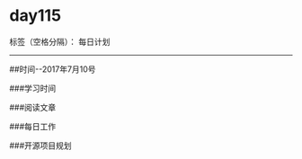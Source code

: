 # day115

标签（空格分隔）： 每日计划

---
##时间--2017年7月10号

###学习时间<br>


###阅读文章<br>


###每日工作<br>



###开源项目规划
